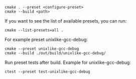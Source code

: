 ```
cmake . --preset <configure-preset>
cmake --build <path>
```

If you want to see the list of available presets, you can run:
```
cmake --list-presets=all .
```

For example preset unixlike-gcc-debug:
```
cmake --preset unixlike-gcc-debug
cmake --build ./out/build/unixlike-gcc-debug/
```

Run preset tests after build. Example for unixlike-gcc-debug:
```
ctest --preset test-unixlike-gcc-debug
```